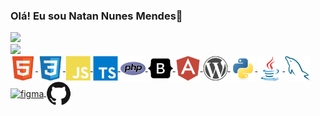 ### Olá! Eu sou Natan Nunes Mendes👋
<div>
  <img  height="180em" src="https://github-readme-stats.vercel.app/api?username=NatanNMendes&theme=panda"/>
</div>
<div>
  <img  height="180em" src="https://github-readme-stats.vercel.app/api/top-langs/?username=NatanNMendes&layout=compact&langs_count=16&theme=panda"/>
</div>
<div style="display:inline_block">
  <!--HTML-->
  <a href="https://www.w3schools.com/html/" target="_blank" rel="noreferrer">
    <img align="center" height="40" width="40" alt="html-icon" src="https://raw.githubusercontent.com/devicons/devicon/master/icons/html5/html5-original.svg">
  </a>
  <!--CSS-->
  <a href="https://www.w3schools.com/css/" target="_blank" rel="noreferrer">
    <img align="center" height="40" width="40" alt="css-icon" src="https://raw.githubusercontent.com/devicons/devicon/master/icons/css3/css3-original.svg">
  </a>
  <!--JAVASCRIPT-->
  <a href="https://developer.mozilla.org/en-US/docs/Web/JavaScript" target="_blank" rel="noreferrer">
     <img align="center" height="40" width="40" alt="js-icon"  src="https://raw.githubusercontent.com/devicons/devicon/master/icons/javascript/javascript-plain.svg">
  </a>
  <!--TYPESCRIPT-->
  <a href="https://www.typescriptlang.org/" target="_blank" rel="noreferrer">
    <img align="center" height="40" width="40" alt="typescript" src="https://raw.githubusercontent.com/devicons/devicon/master/icons/typescript/typescript-original.svg"/>
  </a> 
  <!--PHP-->
  <a href="https://www.php.net" target="_blank" rel="noreferrer">
    <img align="center" height="40" width="40" alt="php-icon" src="https://raw.githubusercontent.com/devicons/devicon/master/icons/php/php-original.svg">
  </a>
  <!--BOOTSTRAP-->
  <a href="https://https://getbootstrap.com/" target="_blank" rel="noreferrer">
    <img align="center" height="40" width="40" alt="bootstrap-icon" src="https://raw.githubusercontent.com/devicons/devicon/master/icons/bootstrap/bootstrap-plain.svg">
  </a>
  <!--ANGULARJS-->
  <a href="https://www.angularjs.org/" target="_blank" rel="noreferrer">
     <img align="center" height="40" width="40" alt="angular-icon" src="https://raw.githubusercontent.com/devicons/devicon/master/icons/angularjs/angularjs-plain.svg">
  </a>
  <!--WORDPRESS-->
  <a href="https://www.wordpress.com/" target="_blank" rel="noreferrer">
    <img align="center" height="40" width="40" alt="wordpress-icon" src="https://raw.githubusercontent.com/devicons/devicon/master/icons/wordpress/wordpress-plain.svg">
  </a>
  <!--PYTHON-->
  <a href="https://www.python.org/" target="_blank" rel="noreferrer">
    <img align="center" height="40" width="40" alt="python-icon" src="https://raw.githubusercontent.com/devicons/devicon/master/icons/python/python-original.svg">
  </a>
  <!--JAVA-->
  <a href="https://www.java.com/" target="_blank" rel="noreferrer">
    <img align="center" height="40" width="40" alt="java-icon" src="https://raw.githubusercontent.com/devicons/devicon/master/icons/java/java-original.svg">
  </a>
  <!--MYSQL-->
  <a href="https://https://www.mysql.com/" target="_blank" rel="noreferrer">
     <img align="center" height="40" width="40" alt="mysql-icon" src="https://raw.githubusercontent.com/devicons/devicon/master/icons/mysql/mysql-original.svg">
  </a>
  <!--FIGMA-->
  <a href="https://www.figma.com/" target="_blank" rel="noreferrer">
    <img align="center" height="40" width="40" alt="figma" src="https://www.vectorlogo.zone/logos/figma/figma-icon.svg"/>
  </a>
  <!--GITHUB-->
  <a href="https://www.github.com/" target="_blank" rel="noreferrer">
    <img align="center" height="40" width="40" alt="github-icon" src="https://raw.githubusercontent.com/devicons/devicon/master/icons/github/github-original.svg">
  </a>
</div>
